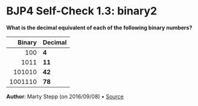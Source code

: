 # BJP4 Self-Check 1.3: binary2

**What is the decimal equivalent of each of the following binary numbers?**

|  Binary | Decimal |
| ------: | :------ |
|     100 | **4**   |
|    1011 | **11**  |
|  101010 | **42**  |
| 1001110 | **78**  |

**Author**: Marty Stepp (on 2016/09/08) • [Source](https://practiceit.cs.washington.edu/problem/view/bjp4/chapter1/s3-binary2)
